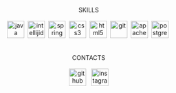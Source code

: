 <p align="center">
  SKILLS
  <br>
  <br>
  <img src='https://cdn.jsdelivr.net/npm/simple-icons@3.0.1/icons/java.svg' alt='java' height='40'> 
  <img src='https://cdn.jsdelivr.net/npm/simple-icons@3.0.1/icons/intellijidea.svg' alt='intellijidea' height='40'> 
  <img src='https://cdn.jsdelivr.net/npm/simple-icons@3.0.1/icons/spring.svg' alt='spring' height='40'> 
  <img src='https://cdn.jsdelivr.net/npm/simple-icons@3.0.1/icons/css3.svg' alt='css3' height='40'> 
  <img src='https://cdn.jsdelivr.net/npm/simple-icons@3.0.1/icons/html5.svg' alt='html5' height='40'> 
  <img src='https://cdn.jsdelivr.net/npm/simple-icons@3.0.1/icons/git.svg' alt='git' height='40'> 
  <img src='https://cdn.jsdelivr.net/npm/simple-icons@3.0.1/icons/apachemaven.svg' alt='apachemaven' height='40'> 
  <img src='https://svgshare.com/i/SM0.svg' alt='postgresql' height='40'> 
  <br>
  <br>
  <br>
  CONTACTS
  <br>
  <br>
  <a href="https://github.com/Fedoseew"><img src='https://cdn.jsdelivr.net/npm/simple-icons@3.0.1/icons/github.svg' alt='github' height='40'></a>  
  <a href="https://www.instagram.com/al.burno/?igshid=1dgkjk4ks4aev"><img src='https://cdn.jsdelivr.net/npm/simple-icons@3.0.1/icons/instagram.svg' alt='instagram' height='40'></a>
  <br>
</p>
